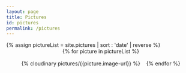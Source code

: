 ```yaml
---
layout: page
title: Pictures
id: pictures
permalink: /pictures
---
```




  <!-- Display picture gallery-->

  <div style="display:block" >
    {% assign pictureList = site.pictures | sort : 'date' | reverse %}
    <div class="containerBox">
      {% for picture in pictureList %}
      <!-- <a class="galleryImage" href="{{picture.url}}"> -->
        <div>
          {% cloudinary pictures/{{picture.image-url}} %}
        </div>
      <!-- </a> -->
      {% endfor %}
    </div>
    </div>

<style>
    a.galleryImage {
        display: block;
        margin: 0 0.4em 0.4em 0;
    }

    .containerBox {
        display: flex;
        flex-wrap: wrap;
        justify-content: center;
        gap: 1rem;
    }

    img {

    }
</style>